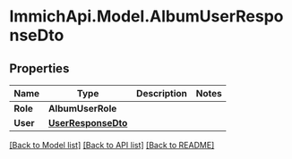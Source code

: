 # ImmichApi.Model.AlbumUserResponseDto

## Properties

Name | Type | Description | Notes
------------ | ------------- | ------------- | -------------
**Role** | **AlbumUserRole** |  | 
**User** | [**UserResponseDto**](UserResponseDto.md) |  | 

[[Back to Model list]](../README.md#documentation-for-models) [[Back to API list]](../README.md#documentation-for-api-endpoints) [[Back to README]](../README.md)

